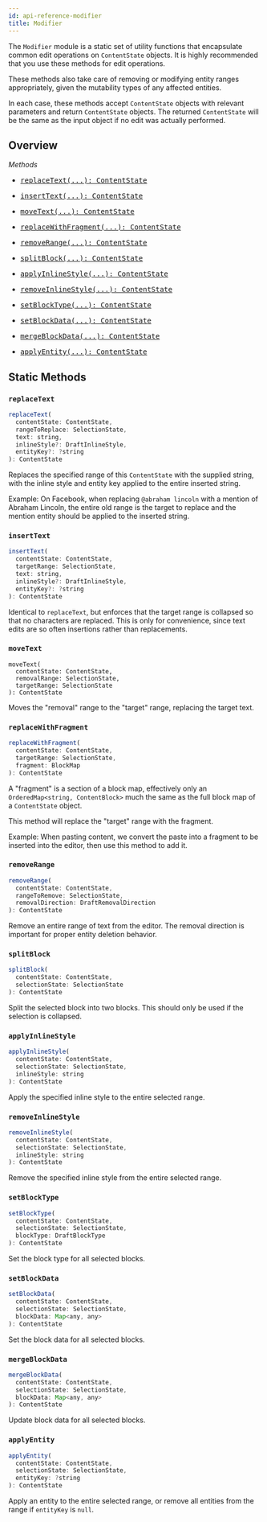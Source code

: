 ```yaml
---
id: api-reference-modifier
title: Modifier
---
```


The `Modifier` module is a static set of utility functions that encapsulate common
edit operations on `ContentState` objects. It is highly recommended that you use
these methods for edit operations.

These methods also take care of removing or modifying entity ranges appropriately,
given the mutability types of any affected entities.

In each case, these methods accept `ContentState` objects with relevant
parameters and return `ContentState` objects. The returned `ContentState`
will be the same as the input object if no edit was actually performed.

## Overview

*Methods*

<ul class="apiIndex">
  <li>
    <a href="#replacetext">
      <pre>replaceText(...): ContentState</pre>
    </a>
  </li>
  <li>
    <a href="#inserttext">
      <pre>insertText(...): ContentState</pre>
    </a>
  </li>
  <li>
    <a href="#movetext">
      <pre>moveText(...): ContentState</pre>
    </a>
  </li>
  <li>
    <a href="#replacewithfragment">
      <pre>replaceWithFragment(...): ContentState</pre>
    </a>
  </li>
  <li>
    <a href="#removerange">
      <pre>removeRange(...): ContentState</pre>
    </a>
  </li>
  <li>
    <a href="#splitblock">
      <pre>splitBlock(...): ContentState</pre>
    </a>
  </li>
  <li>
    <a href="#applyinlinestyle">
      <pre>applyInlineStyle(...): ContentState</pre>
    </a>
  </li>
  <li>
    <a href="#removeinlinestyle">
      <pre>removeInlineStyle(...): ContentState</pre>
    </a>
  </li>
  <li>
    <a href="#setblocktype">
      <pre>setBlockType(...): ContentState</pre>
    </a>
  </li>
  <li>
    <a href="#setblockdata">
      <pre>setBlockData(...): ContentState</pre>
    </a>
  </li>
  <li>
    <a href="#mergeblockdata">
      <pre>mergeBlockData(...): ContentState</pre>
    </a>
  </li>
  <li>
    <a href="#applyentity">
      <pre>applyEntity(...): ContentState</pre>
    </a>
  </li>
</ul>

## Static Methods

### `replaceText`

```js
replaceText(
  contentState: ContentState,
  rangeToReplace: SelectionState,
  text: string,
  inlineStyle?: DraftInlineStyle,
  entityKey?: ?string
): ContentState
```

Replaces the specified range of this `ContentState` with the supplied string,
with the inline style and entity key applied to the entire inserted string.

Example: On Facebook, when replacing `@abraham lincoln` with a mention of
Abraham Lincoln, the entire old range is the target to replace and the mention
entity should be applied to the inserted string.

### `insertText`

```js
insertText(
  contentState: ContentState,
  targetRange: SelectionState,
  text: string,
  inlineStyle?: DraftInlineStyle,
  entityKey?: ?string
): ContentState
```

Identical to `replaceText`, but enforces that the target range is collapsed
so that no characters are replaced. This is only for convenience, since text
edits are so often insertions rather than replacements.

### `moveText`

```
moveText(
  contentState: ContentState,
  removalRange: SelectionState,
  targetRange: SelectionState
): ContentState
```

Moves the "removal" range to the "target" range, replacing the target text.

### `replaceWithFragment`

```js
replaceWithFragment(
  contentState: ContentState,
  targetRange: SelectionState,
  fragment: BlockMap
): ContentState
```

A "fragment" is a section of a block map, effectively only an
`OrderedMap<string, ContentBlock>` much the same as the full block map of a
`ContentState` object.

This method will replace the "target" range with the fragment.

Example: When pasting content, we convert the paste into a fragment to be inserted
into the editor, then use this method to add it.

### `removeRange`

```js
removeRange(
  contentState: ContentState,
  rangeToRemove: SelectionState,
  removalDirection: DraftRemovalDirection
): ContentState
```

Remove an entire range of text from the editor. The removal direction is important
for proper entity deletion behavior.

### `splitBlock`

```js
splitBlock(
  contentState: ContentState,
  selectionState: SelectionState
): ContentState
```

Split the selected block into two blocks. This should only be used if the
selection is collapsed.

### `applyInlineStyle`

```js
applyInlineStyle(
  contentState: ContentState,
  selectionState: SelectionState,
  inlineStyle: string
): ContentState
```

Apply the specified inline style to the entire selected range.

### `removeInlineStyle`

```js
removeInlineStyle(
  contentState: ContentState,
  selectionState: SelectionState,
  inlineStyle: string
): ContentState
```

Remove the specified inline style from the entire selected range.

### `setBlockType`

```js
setBlockType(
  contentState: ContentState,
  selectionState: SelectionState,
  blockType: DraftBlockType
): ContentState
```

Set the block type for all selected blocks.

### `setBlockData`

```js
setBlockData(
  contentState: ContentState,
  selectionState: SelectionState,
  blockData: Map<any, any>
): ContentState
```

Set the block data for all selected blocks.

### `mergeBlockData`

```js
mergeBlockData(
  contentState: ContentState,
  selectionState: SelectionState,
  blockData: Map<any, any>
): ContentState
```

Update block data for all selected blocks.

### `applyEntity`

```js
applyEntity(
  contentState: ContentState,
  selectionState: SelectionState,
  entityKey: ?string
): ContentState
```

Apply an entity to the entire selected range, or remove all entities from the range if `entityKey` is `null`.
